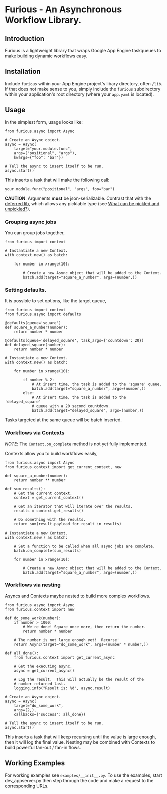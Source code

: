 Furious - An Asynchronous Workflow Library.
===========================================

Introduction
------------

Furious is a lightweight library that wraps Google App Engine taskqueues to
make building dynamic workflows easy.


Installation
------------

Include `furious` within your App Engine project's libary directory, often
`/lib`.  If that does not make sense to you, simply include the `furious`
subdirectory within your application's root directory (where your `app.yaml`
is located).

Usage
-----

In the simplest form, usage looks like:

    from furious.async import Async

    # Create an Async object.
    async = Async(
        target="your.module.func",
        args=("positional", "args"),
        kwargs={"foo": "bar"})

    # Tell the async to insert itself to be run.
    async.start()

This inserts a task that will make the following call:

    your.module.func("positional", "args", foo="bar")

**CAUTION**: Arguments **must** be json-serializable. 
Contrast that with the [deferred lib](https://cloud.google.com/appengine/articles/deferred), 
which allows any picklable type 
(see [What can be pickled and unpickled?](https://docs.python.org/2/library/pickle.html#what-can-be-pickled-and-unpickled)).

### Grouping async jobs

You can group jobs together,

    from furious import context

    # Instantiate a new Context.
    with context.new() as batch:

        for number in xrange(10):

            # Create a new Async object that will be added to the Context.
            batch.add(target="square_a_number", args=(number,))


### Setting defaults.

It is possible to set options, like the target queue,

    from furious import context
    from furious.async import defaults

    @defaults(queue='square')
    def square_a_number(number):
        return number * number

    @defaults(queue='delayed_square', task_args={'countdown': 20})
    def delayed_square(number):
        return number * number

    # Instantiate a new Context.
    with context.new() as batch:

        for number in xrange(10):

            if number % 2:
                # At insert time, the task is added to the 'square' queue.
                batch.add(target="square_a_number", args=(number,))
            else:
                # At insert time, the task is added to the 'delayed_square'
                # queue with a 20 second countdown.
                batch.add(target="delayed_square", args=(number,))


Tasks targeted at the same queue will be batch inserted.


### Workflows via Contexts

*NOTE*: The `Context.on_complete` method is not yet fully implemented.

Contexts allow you to build workflows easily,

    from furious.async import Async
    from furious.context import get_current_context, new

    def square_a_number(number):
        return number ** number

    def sum_results():
        # Get the current context.
        context = get_current_context()

        # Get an iterator that will iterate over the results.
        results = context.get_results()

        # Do something with the results.
        return sum(result.payload for result in results)

    # Instantiate a new Context.
    with context.new() as batch:

        # Set a function to be called when all async jobs are complete.
        batch.on_complete(sum_results)

        for number in xrange(10):

            # Create a new Async object that will be added to the Context.
            batch.add(target="square_a_number", args=(number,))


### Workflows via nesting

Asyncs and Contexts maybe nested to build more complex workflows.

    from furious.async import Async
    from furious.context import new

    def do_some_work(number):
        if number > 1000:
            # We're done! Square once more, then return the number.
            return number * number

        # The number is not large enough yet!  Recurse!
        return Async(target="do_some_work", args=(number * number,))

    def all_done():
        from furious.context import get_current_async

        # Get the executing async.
        async = get_current_async()

        # Log the result.  This will actually be the result of the
        # number returned last.
        logging.info("Result is: %d", async.result)

    # Create an Async object.
    async = Async(
        target="do_some_work",
        args=(2,),
        callbacks={'success': all_done})

    # Tell the async to insert itself to be run.
    async.start()

This inserts a task that will keep recursing until the value is large enough,
then it will log the final value.  Nesting may be combined with Contexts to
build powerful fan-out / fan-in flows.



Working Examples
-----

For working examples see `examples/__init__.py`.  To use the examples, start
dev_appserver.py then step through the code and make a request to the
corresponding URLs.

